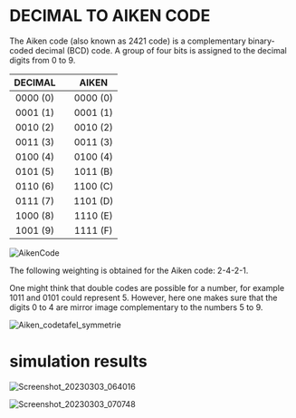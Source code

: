 # DECIMAL TO AIKEN CODE

The Aiken code (also known as 2421 code) is a complementary binary-coded decimal (BCD) code. A group of four bits is assigned to the decimal digits from 0 to 9.

| DECIMAL | | AIKEN |
| :---: | --- | :---: |
| 0000 (0) || 0000 (0) |
| 0001 (1) || 0001 (1) |
| 0010 (2) || 0010 (2) |
| 0011 (3) || 0011 (3) |
| 0100 (4) || 0100 (4) |
| 0101 (5) || 1011 (B) |
| 0110 (6) || 1100 (C) |
| 0111 (7) || 1101 (D) |
| 1000 (8) || 1110 (E) |
| 1001 (9) || 1111 (F) |

![AikenCode](https://user-images.githubusercontent.com/96820094/222904530-9909d90a-f0bf-4077-8e46-4828816c667c.png)

The following weighting is obtained for the Aiken code: 2-4-2-1.

One might think that double codes are possible for a number, for example 1011 and 0101 could represent 5. However, here one makes sure that the digits 0 to 4 are mirror image complementary to the numbers 5 to 9.

![Aiken_codetafel_symmetrie](https://user-images.githubusercontent.com/96820094/222904571-af76a885-d5fb-4418-b649-d4bad5e89759.png)


# simulation results

![Screenshot_20230303_064016](https://user-images.githubusercontent.com/96820094/222905355-d154ad05-d0da-43f8-8c84-2e5007494473.png)

![Screenshot_20230303_070748](https://user-images.githubusercontent.com/96820094/222905409-3f7a810c-6011-4c8d-9503-861b82b3ea94.png)
